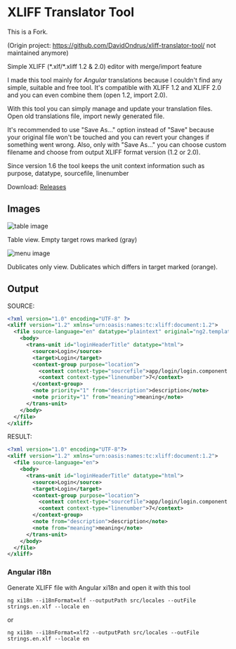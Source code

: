 # XLIFF Translator Tool

This is a Fork.

(Origin project: https://github.com/DavidOndrus/xliff-translator-tool/ not maintained anymore)

Simple XLIFF (\*.xlf/\*.xliff 1.2 & 2.0) editor with merge/import feature

I made this tool mainly for *Angular* translations because I couldn't find any simple, suitable and free tool. It's compatible with XLIFF 1.2 and XLIFF 2.0 and you can even combine them (open 1.2, import 2.0).

With this tool you can simply manage and update your translation files. Open old translations file, import newly generated file. 

It's recommended to use "Save As..." option instead of "Save" because your original file won't be touched and you can revert your changes if something went wrong. Also, only with "Save As..." you can choose custom filename and choose from output XLIFF format version (1.2 or 2.0).

Since version 1.6 the tool keeps the unit context information such as purpose, datatype, sourcefile, linenumber

Download: [Releases](https://github.com/JaronPiet/xliff-translator-tool/releases)

## Images
![table image](Images/empty-targets.png)

Table view. Empty target rows marked (gray)



![menu image](Images/dublicates-view.png)

Dublicates only view. Dublicates which differs in target marked (orange).


## Output
SOURCE:
```XML
<?xml version="1.0" encoding="UTF-8" ?>
<xliff version="1.2" xmlns="urn:oasis:names:tc:xliff:document:1.2">
  <file source-language="en" datatype="plaintext" original="ng2.template">
    <body>
      <trans-unit id="loginHeaderTitle" datatype="html">
        <source>Login</source>
        <target>Login</target>
        <context-group purpose="location">
          <context context-type="sourcefile">app/login/login.component.ts</context>
          <context context-type="linenumber">7</context>
        </context-group>
        <note priority="1" from="description">description</note>
        <note priority="1" from="meaning">meaning</note>
      </trans-unit>
    </body>
  </file>
</xliff>
```
RESULT:
```XML
<?xml version="1.0" encoding="UTF-8"?>
<xliff version="1.2" xmlns="urn:oasis:names:tc:xliff:document:1.2">
  <file source-language="en">
    <body>
      <trans-unit id="loginHeaderTitle" datatype="html">
        <source>Login</source>
        <target>Login</target>
		<context-group purpose="location">
          <context context-type="sourcefile">app/login/login.component.ts</context>
          <context context-type="linenumber">7</context>
        </context-group>
        <note from="description">description</note>
        <note from="meaning">meaning</note>
      </trans-unit>
    </body>
  </file>
</xliff>
```

### Angular i18n
Generate XLIFF file with Angular xi18n and open it with this tool
```
ng xi18n --i18nFormat=xlf --outputPath src/locales --outFile strings.en.xlf --locale en
```
or
```
ng xi18n --i18nFormat=xlf2 --outputPath src/locales --outFile strings.en.xlf --locale en
```
